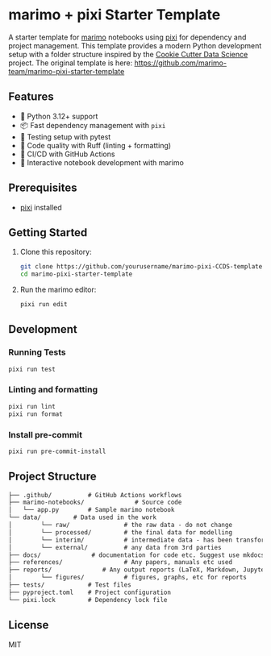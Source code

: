 # marimo + pixi Starter Template

A starter template for [marimo](https://marimo.io) notebooks using [pixi](https://github.com/prefix-dev/pixi) for dependency and project management. This template provides a modern Python development setup with a folder structure inspired by the [Cookie Cutter Data Science](https://cookiecutter-data-science.drivendata.org) project. The original template is here: https://github.com/marimo-team/marimo-pixi-starter-template

## Features

- 🚀 Python 3.12+ support
- 📦 Fast dependency management with `pixi`
- 🧪 Testing setup with pytest
- 🎯 Code quality with Ruff (linting + formatting)
- 👷 CI/CD with GitHub Actions
- 📓 Interactive notebook development with marimo

## Prerequisites

- [pixi](https://github.com/prefix-dev/pixi) installed

## Getting Started

1. Clone this repository:

   ```bash
   git clone https://github.com/yourusername/marimo-pixi-CCDS-template
   cd marimo-pixi-starter-template
   ```

2. Run the marimo editor:

   ```bash
   pixi run edit
   ```

## Development

### Running Tests

```bash
pixi run test
```

### Linting and formatting

```bash
pixi run lint
pixi run format
```

### Install pre-commit

```bash
pixi run pre-commit-install
```

## Project Structure

```markdown
├── .github/          # GitHub Actions workflows
├── marimo-notebooks/              # Source code
│   └── app.py        # Sample marimo notebook
└── data/         # Data used in the work
│        └── raw/        		# the raw data - do not change
│        └── processed/        	# the final data for modelling
│        └── interim/        	# intermediate data - has been transformed
│        └── external/	        # any data from 3rd parties
├── docs/              # documentation for code etc. Suggest use mkdocs format
├── references/              	# Any papers, manuals etc used
├── reports/              # Any output reports (LaTeX, Markdown, Jupyterbooks, Quarto, etc.)
│        └── figures/        	# figures, graphs, etc for reports
├── tests/            # Test files
├── pyproject.toml    # Project configuration
└── pixi.lock         # Dependency lock file

```

## License

MIT

